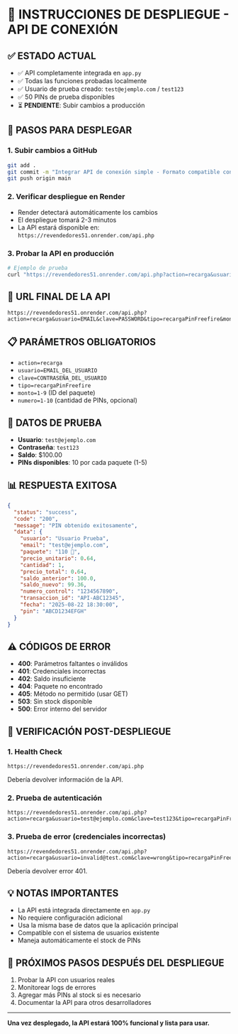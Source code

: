 # 🚀 INSTRUCCIONES DE DESPLIEGUE - API DE CONEXIÓN

## ✅ **ESTADO ACTUAL**
- ✅ API completamente integrada en `app.py`
- ✅ Todas las funciones probadas localmente
- ✅ Usuario de prueba creado: `test@ejemplo.com` / `test123`
- ✅ 50 PINs de prueba disponibles
- ⏳ **PENDIENTE**: Subir cambios a producción

## 🔄 **PASOS PARA DESPLEGAR**

### 1. **Subir cambios a GitHub**
```bash
git add .
git commit -m "Integrar API de conexión simple - Formato compatible con inefableshop.net"
git push origin main
```

### 2. **Verificar despliegue en Render**
- Render detectará automáticamente los cambios
- El despliegue tomará 2-3 minutos
- La API estará disponible en: `https://revendedores51.onrender.com/api.php`

### 3. **Probar la API en producción**
```bash
# Ejemplo de prueba
curl "https://revendedores51.onrender.com/api.php?action=recarga&usuario=test@ejemplo.com&clave=test123&tipo=recargaPinFreefire&monto=1&numero=1"
```

## 🔗 **URL FINAL DE LA API**
```
https://revendedores51.onrender.com/api.php?action=recarga&usuario=EMAIL&clave=PASSWORD&tipo=recargaPinFreefire&monto=PACKAGE_ID&numero=QUANTITY
```

## 📋 **PARÁMETROS OBLIGATORIOS**
- `action=recarga`
- `usuario=EMAIL_DEL_USUARIO`
- `clave=CONTRASEÑA_DEL_USUARIO`
- `tipo=recargaPinFreefire`
- `monto=1-9` (ID del paquete)
- `numero=1-10` (cantidad de PINs, opcional)

## 🧪 **DATOS DE PRUEBA**
- **Usuario**: `test@ejemplo.com`
- **Contraseña**: `test123`
- **Saldo**: $100.00
- **PINs disponibles**: 10 por cada paquete (1-5)

## 📊 **RESPUESTA EXITOSA**
```json
{
  "status": "success",
  "code": "200",
  "message": "PIN obtenido exitosamente",
  "data": {
    "usuario": "Usuario Prueba",
    "email": "test@ejemplo.com",
    "paquete": "110 💎",
    "precio_unitario": 0.64,
    "cantidad": 1,
    "precio_total": 0.64,
    "saldo_anterior": 100.0,
    "saldo_nuevo": 99.36,
    "numero_control": "1234567890",
    "transaccion_id": "API-ABC12345",
    "fecha": "2025-08-22 18:30:00",
    "pin": "ABCD1234EFGH"
  }
}
```

## ⚠️ **CÓDIGOS DE ERROR**
- **400**: Parámetros faltantes o inválidos
- **401**: Credenciales incorrectas
- **402**: Saldo insuficiente
- **404**: Paquete no encontrado
- **405**: Método no permitido (usar GET)
- **503**: Sin stock disponible
- **500**: Error interno del servidor

## 🔧 **VERIFICACIÓN POST-DESPLIEGUE**

### 1. **Health Check**
```
https://revendedores51.onrender.com/api.php
```
Debería devolver información de la API.

### 2. **Prueba de autenticación**
```
https://revendedores51.onrender.com/api.php?action=recarga&usuario=test@ejemplo.com&clave=test123&tipo=recargaPinFreefire&monto=1&numero=1
```

### 3. **Prueba de error (credenciales incorrectas)**
```
https://revendedores51.onrender.com/api.php?action=recarga&usuario=invalid@test.com&clave=wrong&tipo=recargaPinFreefire&monto=1&numero=1
```
Debería devolver error 401.

## 💡 **NOTAS IMPORTANTES**
- La API está integrada directamente en `app.py`
- No requiere configuración adicional
- Usa la misma base de datos que la aplicación principal
- Compatible con el sistema de usuarios existente
- Maneja automáticamente el stock de PINs

## 🎯 **PRÓXIMOS PASOS DESPUÉS DEL DESPLIEGUE**
1. Probar la API con usuarios reales
2. Monitorear logs de errores
3. Agregar más PINs al stock si es necesario
4. Documentar la API para otros desarrolladores

---
**Una vez desplegado, la API estará 100% funcional y lista para usar.**
